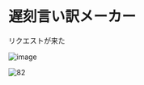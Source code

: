 # 遅刻言い訳メーカー

リクエストが来た

![image](https://user-images.githubusercontent.com/28350464/56282138-5c445600-6149-11e9-93f5-519f39ad804a.png)

![82](https://user-images.githubusercontent.com/28350464/56282164-6f572600-6149-11e9-865f-726a4b5b4af4.gif)



